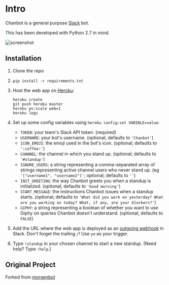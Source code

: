 # Intro
Chanbot is a general purpose [Slack](https://slack.com/) bot. 

This has been developed with Python 2.7 in mind. 

![screenshot](screenshot.png)

## Installation

1. Clone the repo
2. `pip install -r requirements.txt`
3. Host the web app on [Heroku](http://heroku.com):

    ```
    heroku create
    git push heroku master
    heroku ps:scale web=1
    heroku logs
    ```
4. Set up some config variables using `heroku config:set VARIBLE=value`:
   - `TOKEN`: your team's Slack API token. (required)
   - `USERNAME`: your bot's username. (optional; defaults to `'Chanbot'`)
   - `ICON_EMOJI`: the emoji used in the bot's icon. (optional; defaults to `':coffee:'`)
   - `CHANNEL`: the channel in which you stand up. (optional; defaults to `'#standup'`)
   - `IGNORE_USERS`: a string representing a comma-separated array of strings representing active channel users who never stand up. (eg `'["username1", "username2"]'`; optional; defaults to `''`)
   - `INIT_GREETING`: the way Chanbot greets you when a standup is initialized. (optional; defaults to `'Good morning'`)
   - `START_MESSAGE`: the instructions Chanbot issues when a standup starts. (optional; defaults to `'What did you work on yesterday? What are you working on today? What, if any, are your blockers?'`)
   - `GIPHY`: a string representing a boolean of whether you want to use Giphy on queries Chanbot doesn't understand. (optional; defaults to `FALSE`)
5. Add the URL where the web app is deployed as an [outgoing webhook](https://my.slack.com/services/new/outgoing-webhook) in Slack. Don't forget the trailing `/`! Use `yo` as your trigger. 
6. Type `!standup` in your chosen channel to start a new standup. (Need help? Type `!help`.)


## Original Project
Forked from [morgenbot](https://github.com/eelzon/morgenbot)